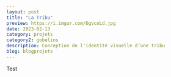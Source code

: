 ```yaml
---
layout: post
title: "La Tribu"
preview: https://i.imgur.com/DgvcoLd.jpg
date: 2023-02-13
category: projets 
category2: gobelins
description: Conception de l'identité visuelle d’une tribu 
blog: blogprojets
---
```


Test
